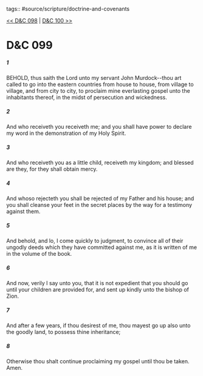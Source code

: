 tags:: #source/scripture/doctrine-and-covenants

[<< D&C 098](/Doctrine_and_Covenants/D&C_098.md) | [D&C 100 >>](/Doctrine_and_Covenants/D&C_100.md)

# D&C 099

##### 1

BEHOLD, thus saith the Lord unto my servant John Murdock--thou art called to go into the eastern countries from house to house, from village to village, and from city to city, to proclaim mine everlasting gospel unto the inhabitants thereof, in the midst of persecution and wickedness.

##### 2

And who receiveth you receiveth me; and you shall have power to declare my word in the demonstration of my Holy Spirit.

##### 3

And who receiveth you as a little child, receiveth my kingdom; and blessed are they, for they shall obtain mercy.

##### 4

And whoso rejecteth you shall be rejected of my Father and his house; and you shall cleanse your feet in the secret places by the way for a testimony against them.

##### 5

And behold, and lo, I come quickly to judgment, to convince all of their ungodly deeds which they have committed against me, as it is written of me in the volume of the book.

##### 6

And now, verily I say unto you, that it is not expedient that you should go until your children are provided for, and sent up kindly unto the bishop of Zion.

##### 7

And after a few years, if thou desirest of me, thou mayest go up also unto the goodly land, to possess thine inheritance;

##### 8

Otherwise thou shalt continue proclaiming my gospel until thou be taken. Amen.
